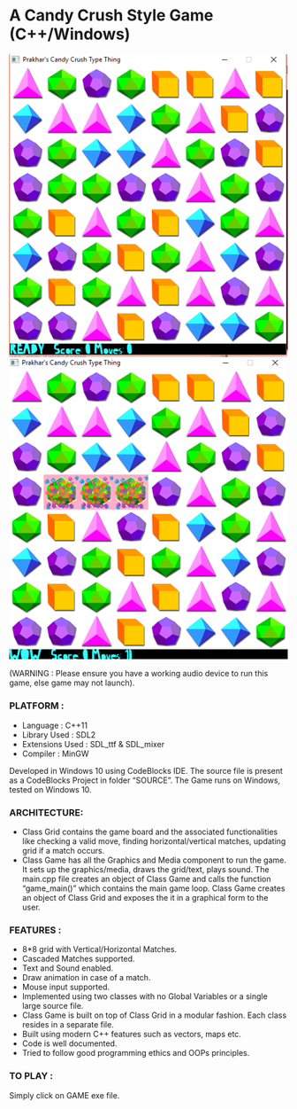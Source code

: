 # A Candy Crush Style Game (C++/Windows)
![Screenshot](shot1.png)
![Screenshot Game](shot2.png)

(WARNING : Please ensure you have a working audio device to run this game, else game
may not launch).

### PLATFORM :
- Language : C++11
- Library Used : SDL2
- Extensions Used : SDL_ttf & SDL_mixer
- Compiler : MinGW

Developed in Windows 10 using CodeBlocks IDE. The source file is present as a CodeBlocks Project in folder “SOURCE”. The Game runs on Windows, tested on Windows 10.

### ARCHITECTURE:
- Class Grid contains the game board and the associated functionalities like checking a
valid move, finding horizontal/vertical matches, updating grid if a match occurs.
- Class Game has all the Graphics and Media component to run the game. It sets up
the graphics/media, draws the grid/text, plays sound.
The main.cpp file creates an object of Class Game and calls the function “game_main()”
which contains the main game loop.
Class Game creates an object of Class Grid and exposes the it in a graphical form to the
user.

### FEATURES :
- 8*8 grid with Vertical/Horizontal Matches.
- Cascaded Matches supported.
- Text and Sound enabled.
- Draw animation in case of a match.
- Mouse input supported.
- Implemented using two classes with no Global Variables or a single large source file.
- Class Game is built on top of Class Grid in a modular fashion. Each class resides in a separate file.
- Built using modern C++ features such as vectors, maps etc.
- Code is well documented.
- Tried to follow good programming ethics and OOPs principles.

### TO PLAY :
Simply click on GAME exe file.